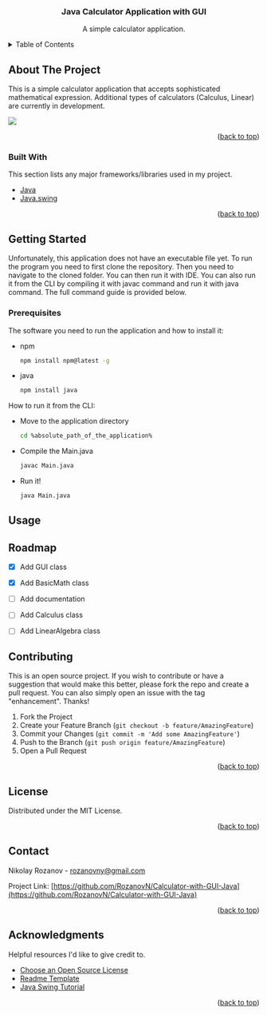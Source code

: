 <div id="top"></div>

<!-- PROJECT LOGO -->
<br />
<div align="center">
  <h3 align="center">Java Calculator Application with GUI</h3>

  <p align="center">
    A simple calculator application.
  </p>
</div>



<!-- TABLE OF CONTENTS -->
<details>
  <summary>Table of Contents</summary>
  <ol>
    <li>
      <a href="#about-the-project">About The Project</a>
      <ul>
        <li><a href="#built-with">Built With</a></li>
      </ul>
    </li>
    <li><a href="#roadmap">Roadmap</a></li>
    <li><a href="#license">License</a></li>
    <li><a href="#contact">Contact</a></li>
  </ol>
</details>



<!-- ABOUT THE PROJECT -->
## About The Project
This is a simple calculator application that accepts sophisticated mathematical expression. Additional types
of calculators (Calculus, Linear) are currently in development.

<img src="https://github.com/RozanovN/Calculator-with-GUI-Java/blob/main/preview_of_application.png?raw=true">



<p align="right">(<a href="#top">back to top</a>)</p>



### Built With

This section lists any major frameworks/libraries used in my project. 
* [Java](https://www.java.com/en/)
* [Java.swing](https://docs.oracle.com/javase/tutorial/uiswing/)

<p align="right">(<a href="#top">back to top</a>)</p>



<!-- GETTING STARTED -->
## Getting Started

Unfortunately, this application does not have an executable file yet. To run the program you need to first clone the 
repository. Then you need to navigate to the cloned folder. You can then run it with IDE. You can also run it from
the CLI by compiling it with javac command and run it with java command. The full command guide is provided below.

### Prerequisites

The software you need to run the application and how to install it:
* npm
  ```sh
  npm install npm@latest -g
  ```
* java
  ```sh
  npm install java
  ```
How to run it from the CLI:
* Move to the application directory
  ```sh
  cd %absolute_path_of_the_application%
  ```
* Compile the Main.java
  ```sh
  javac Main.java
  ```
* Run it!
  ```sh
  java Main.java
  ```  

<!-- USAGE EXAMPLES -->
## Usage





<!-- ROADMAP -->
## Roadmap

- [x] Add GUI class
- [x] Add BasicMath class
- [ ] Add documentation
- [ ] Add Calculus class
- [ ] Add LinearAlgebra class


<!-- CONTRIBUTING -->
## Contributing

This is an open source project. If you wish to contribute or have a suggestion that would make this better, please fork the repo and create a pull request. You can also simply open an issue with the tag "enhancement".
Thanks!

1. Fork the Project
2. Create your Feature Branch (`git checkout -b feature/AmazingFeature`)
3. Commit your Changes (`git commit -m 'Add some AmazingFeature'`)
4. Push to the Branch (`git push origin feature/AmazingFeature`)
5. Open a Pull Request

<p align="right">(<a href="#top">back to top</a>)</p>



<!-- LICENSE -->
## License

Distributed under the MIT License.

<p align="right">(<a href="#top">back to top</a>)</p>



<!-- CONTACT -->
## Contact

Nikolay Rozanov - [rozanovny@gmail.com](mailto:rozanovny@gmail.com)

Project Link: [https://github.com/RozanovN/Calculator-with-GUI-Java](https://github.com/RozanovN/Calculator-with-GUI-Java)

<p align="right">(<a href="#top">back to top</a>)</p>



<!-- ACKNOWLEDGMENTS -->
## Acknowledgments

Helpful resources I'd like to give credit to.

* [Choose an Open Source License](https://choosealicense.com)
* [Readme Template](https://github.com/othneildrew/Best-README-Template)
* [Java Swing Tutorial](https://docs.oracle.com/javase/tutorial/uiswing/)
<p align="right">(<a href="#top">back to top</a>)</p>



<!-- MARKDOWN LINKS & IMAGES -->
<!-- https://www.markdownguide.org/basic-syntax/#reference-style-links -->
[contributors-shield]: https://img.shields.io/github/contributors/othneildrew/Best-README-Template.svg?style=for-the-badge
[contributors-url]: https://github.com/othneildrew/Best-README-Template/graphs/contributors
[forks-shield]: https://img.shields.io/github/forks/othneildrew/Best-README-Template.svg?style=for-the-badge
[forks-url]: https://github.com/othneildrew/Best-README-Template/network/members
[stars-shield]: https://img.shields.io/github/stars/othneildrew/Best-README-Template.svg?style=for-the-badge
[stars-url]: https://github.com/othneildrew/Best-README-Template/stargazers
[issues-shield]: https://img.shields.io/github/issues/othneildrew/Best-README-Template.svg?style=for-the-badge
[issues-url]: https://github.com/othneildrew/Best-README-Template/issues
[license-shield]: https://img.shields.io/github/license/othneildrew/Best-README-Template.svg?style=for-the-badge
[license-url]: https://github.com/othneildrew/Best-README-Template/blob/master/LICENSE.txt
[linkedin-shield]: https://img.shields.io/badge/-LinkedIn-black.svg?style=for-the-badge&logo=linkedin&colorB=555
[linkedin-url]: https://linkedin.com/in/othneildrew
[product-screenshot]: images/screenshot.png